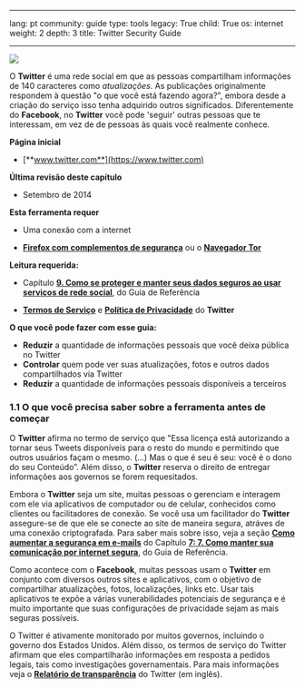 

---

lang: pt
community: guide
type: tools
legacy: True
child: True
os: internet
weight: 2
depth: 3
title: Twitter Security Guide

---

![](/sbox/screen/twitter-pt/00.png)

O **Twitter** é uma rede social em que as pessoas compartilham informações de 140 caracteres como *atualizações*. As publicações originalmente respondem à questão "o que você está fazendo agora?", embora desde a criação do serviço isso tenha adquirido outros significados. Diferentemente do **Facebook**, no **Twitter** você pode 'seguir' outras pessoas que te interessam, em vez de de pessoas às quais você realmente conhece.
			
**Página inicial**

* [**www.twitter.com**](https://www.twitter.com)

**Última revisão deste capítulo**

* Setembro de 2014

**Esta ferramenta requer**

- Uma conexão com a internet
* [**Firefox com complementos de segurança**](/pt/firefox_main) ou o [**Navegador Tor**](/pt/tor_main)

**Leitura requerida:**

* Capítulo [**9. Como se proteger e manter seus dados seguros ao usar serviços de rede social**](/pt/chapter-9), do Guia de Referência
- [**Termos de Serviço**](https://twitter.com/tos?lang=pt) e [**Política de Privacidade**](https://twitter.com/privacy?lang=pt) do **Twitter**

**O que você pode fazer com esse guia:**

- **Reduzir** a quantidade de informações pessoais que você deixa pública no Twitter
- **Controlar** quem pode ver suas atualizações, fotos e outros dados compartilhados via Twitter
- **Reduzir** a quantidade de informações pessoais disponíveis a terceiros


### 1.1 O que você precisa saber sobre a ferramenta antes de começar ###

O **Twitter** afirma no termo de serviço que "Essa licença está autorizando a tornar seus Tweets disponíveis para o resto do mundo e permitindo que outros usuários façam o mesmo. (...) Mas o que é seu é seu: você é o dono do seu Conteúdo”. Além disso, o **Twitter** reserva o direito de entregar informações aos governos se forem requesitados.

Embora o **Twitter** seja um site, muitas pessoas o gerenciam e interagem com ele via aplicativos de computador ou de celular, conhecidos como clientes ou facilitadores de conexão. Se você usa um facilitador do **Twitter** assegure-se de que ele se conecte ao site de maneira segura, atráves de uma conexão criptografada. Para saber mais sobre isso, veja a seção [**Como aumentar a segurança em e-mails**](/pt/chapter_7_1) do Capítulo [**7: 7. Como manter sua comunicação por internet segura**](/pt/chapter-7), do Guia de Referência.

Como acontece com o **Facebook**, muitas pessoas usam o **Twitter** em conjunto com diversos outros sites e aplicativos, com o objetivo de compartilhar atualizações, fotos, localizações, links etc. Usar tais aplicativos te expõe a várias vunerabilidades potenciais de segurança e é muito importante que suas configurações de privacidade sejam as mais seguras possíveis.

O Twitter é ativamente monitorado por muitos governos, incluindo o governo dos Estados Unidos. Além disso, os termos de serviço do  Twitter afirmam que eles compartilharão informações em resposta a pedidos legais, tais como investigações governamentais. Para mais informações veja o [**Relatório de transparência**](https://transparency.twitter.com/) do Twitter (em inglês).

